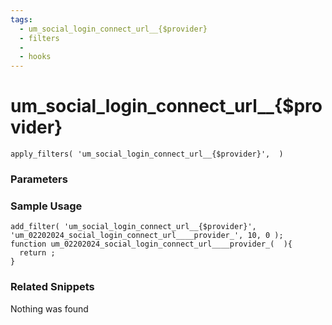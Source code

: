 ```yaml
---
tags: 
  - um_social_login_connect_url__{$provider}
  - filters
  - 
  - hooks
---
```

# um\_social\_login\_connect\_url\_\_{$provider}

``` php:no-line-numbers
apply_filters( 'um_social_login_connect_url__{$provider}',  )
```
<div class='hook-sep'></div>

### Parameters

<div class='hook-sep'></div>



### Sample Usage

``` php:no-line-numbers
add_filter( 'um_social_login_connect_url__{$provider}', 'um_02202024_social_login_connect_url____provider_', 10, 0 );
function um_02202024_social_login_connect_url____provider_(  ){
  return ;
}
```
<div class='hook-sep'></div>



### Related Snippets

Nothing was found

